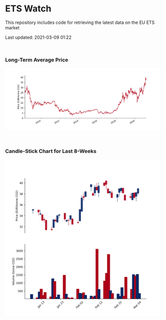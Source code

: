 # ETS Watch

This repository includes code for retrieving the latest data on the EU ETS market

Last updated: 2021-03-09 01:22

<br>

### Long-Term Average Price

![Long-term average](img/long_term_avg.png)

<br>

### Candle-Stick Chart for Last 8-Weeks

![Open, High, Low, Close & Volume](img/ohlc_vol.png)
